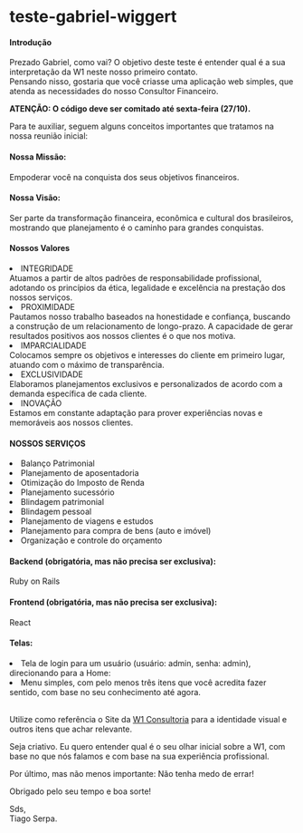 # teste-gabriel-wiggert
<h4>Introdução</h4>

<p>Prezado Gabriel, como vai? O objetivo deste teste é entender qual é a sua interpretação da W1 neste nosso primeiro contato.<br>
Pensando nisso, gostaria que você criasse uma aplicação web simples, que atenda as necessidades do nosso Consultor Financeiro.</p>
<p><b>ATENÇÃO: O código deve ser comitado até sexta-feira (27/10).</b></p>
<p>Para te auxiliar, seguem alguns conceitos importantes que tratamos na nossa reunião inicial:</p>

<h4>Nossa Missão:</h4> 
Empoderar você na conquista dos seus objetivos financeiros.

<h4>Nossa Visão:</h4> 
Ser parte da transformação financeira, econômica e cultural
dos brasileiros, mostrando que planejamento é o caminho para
grandes conquistas.

<h4>Nossos Valores</h4>

<li>INTEGRIDADE</li>
Atuamos a partir de altos padrões de responsabilidade profissional,
adotando os princípios da ética, legalidade e excelência na prestação dos
nossos serviços.

<li>PROXIMIDADE</li>
Pautamos nosso trabalho baseados na honestidade e confiança, buscando
a construção de um relacionamento de longo-prazo. A capacidade de
gerar resultados positivos aos nossos clientes é o que nos motiva.

<li>IMPARCIALIDADE</li>
Colocamos sempre os objetivos e interesses do cliente em primeiro lugar,
atuando com o máximo de transparência.

<li>EXCLUSIVIDADE</li>
Elaboramos planejamentos exclusivos e personalizados de acordo com a
demanda específica de cada cliente.

<li>INOVAÇÃO</li>
Estamos em constante adaptação para prover experiências novas e
memoráveis aos nossos clientes.

<p>
<h4>NOSSOS SERVIÇOS</h4>
<li>Balanço Patrimonial</li>
<li>Planejamento de aposentadoria</li>
<li>Otimização do Imposto de Renda</li>
<li>Planejamento sucessório</li>
<li>Blindagem patrimonial</li>
<li>Blindagem pessoal</li>
<li>Planejamento de viagens e estudos</li>
<li>Planejamento para compra de bens (auto e imóvel)</li>
<li>Organização e controle do orçamento</li>
</p>

<h4>Backend (obrigatória, mas não precisa ser exclusiva):</h4> 
Ruby on Rails

<h4>Frontend (obrigatória, mas não precisa ser exclusiva):</h4> 
React

<h4>Telas:</h4>

<li>Tela de login para um usuário (usuário: admin, senha: admin), direcionando para a Home:</li>
<li>Menu simples, com pelo menos três itens que você acredita fazer sentido, com base no seu conhecimento até agora.</li><br>

<p>Utilize como referência o Site da <a href="https://www.w1consultoria.com.br" target="_blank" rel="noopener noreferrer">W1 Consultoria</a> para a identidade visual e outros itens que achar relevante.</p>

<p>Seja criativo. Eu quero entender qual é o seu olhar inicial sobre a W1, com base no que nós falamos e com base na sua experiência profissional.</p>

<p>Por último, mas não menos importante: Não tenha medo de errar!</p> 

<p>Obrigado pelo seu tempo e boa sorte!</p>

<p>Sds,<br>
Tiago Serpa.</p>
